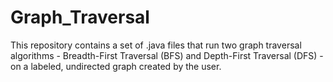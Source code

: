 # Graph_Traversal
This repository contains a set of .java files that run two graph traversal algorithms - Breadth-First Traversal (BFS) and Depth-First Traversal (DFS) - on a labeled, undirected graph created by the user.

